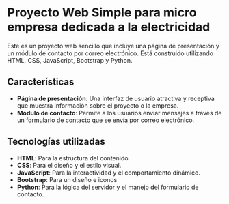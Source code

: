 # Proyecto Web Simple para micro empresa dedicada a la electricidad

Este es un proyecto web sencillo que incluye una página de presentación y un módulo de contacto por correo electrónico. Está construido utilizando HTML, CSS, JavaScript, Bootstrap y Python.

## Características

- **Página de presentación**: Una interfaz de usuario atractiva y receptiva que muestra información sobre el proyecto o la empresa.
- **Módulo de contacto**: Permite a los usuarios enviar mensajes a través de un formulario de contacto que se envía por correo electrónico.

## Tecnologías utilizadas

- **HTML**: Para la estructura del contenido.
- **CSS**: Para el diseño y el estilo visual.
- **JavaScript**: Para la interactividad y el comportamiento dinámico.
- **Bootstrap**: Para un diseño e iconos
- **Python**: Para la lógica del servidor y el manejo del formulario de contacto.
